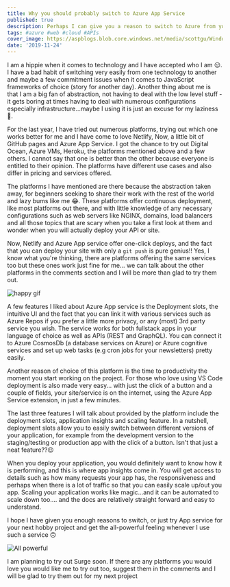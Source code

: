 ```yaml
---
title: Why you should probably switch to Azure App Service
published: true
description: Perhaps I can give you a reason to switch to Azure from your current deployment platform
tags: #azure #web #cloud #APIs
cover_image: https://aspblogs.blob.core.windows.net/media/scottgu/WindowsLiveWriter/AnnouncingthenewAzureAppService_122D1/image_4.png
date: '2019-11-24'
---
```


I am a hippie when it comes to technology and I have accepted who I am 😔. I have a bad habit of switching very easily from one technology to another and maybe a few commitment issues when it comes to JavaScript frameworks of choice (story for another day). Another thing about me is that I am a big fan of abstraction, not having to deal with the low level stuff - it gets boring at times having to deal with numerous configurations especially infrastructure...maybe I using it is just an excuse for my laziness 🙊.

For the last year, I have tried out numerous platforms, trying out which one works better for me and I have come to love Netlify, Now, a little bit of GitHub pages and Azure App Service. I got the chance to try out Digital Ocean, Azure VMs, Heroku, the platforms mentioned above and a few others. I cannot say that one is better than the other because everyone is entitled to their opinion. The platforms have different use cases and also differ in pricing and services offered.

The platforms I have mentioned are there because the abstraction taken away, for beginners seeking to share their work with the rest of the world and lazy bums like me 😂. These platforms offer continuous deployment, like most platforms out there, and with little knowledge of any necessary configurations such as web servers like NGINX, domains, load balancers and all those topics that are scary when you take a first look at them and wonder when you will actually deploy your API or site.

Now, Netlify and Azure App service offer one-click deploys, and the fact that you can deploy your site with only a `git push` is pure genius!! Yes, I know what you're thinking, there are platforms offering the same services too but these ones work just fine for me... we can talk about the other platforms in the comments section and I will be more than glad to try them out.

![happy gif](https://external-content.duckduckgo.com/iu/?u=https%3A%2F%2Fmedia.giphy.com%2Fmedia%2F13G7hmmFr9yuxG%2Fgiphy.gif&f=1&nofb=1)

A few features I liked about Azure App service is the Deployment slots, the intuitive UI and the fact that you can link it with various services such as Azure Repos if you prefer a little more privacy, or any (most) 3rd party service you wish. The service works for both fullstack apps in your language of choice as well as APIs (REST and GraphQL). You can connect it to Azure CosmosDb (a database services on Azure) or Azure cognitive services and set up web tasks (e.g cron jobs for your newsletters) pretty easily.

Another reason of choice of this platform is the time to productivity the moment you start working on the project. For those who love using VS Code deployment is also made very easy... with just the click of a button and a couple of fields, your site/service is on the internet, using the Azure App Service extension, in just a few minutes.

The last three features I will talk about provided by the platform include the deployment slots, application insights and scaling feature.
In a nutshell, deployment slots allow you to easily switch between different versions of your application, for example from the development version to the staging/testing or production app with the click of a button. Isn't that just a neat feature??😉

When you deploy your application, you would definitely want to know how it is performing, and this is where app insights come in. You will get access to details such as how many requests your app has, the responsiveness and perhaps when there is a lot of traffic so that you can easily scale up/out you app. Scaling your application works like magic...and it can be automated to scale down too.... and the docs are relatively straight forward and easy to understand.

I hope I have given you enough reasons to switch, or just try App service for your next hobby project and get the all-powerful feeling whenever I use such a service 🙃

![All powerful](https://media.giphy.com/media/Ln3OBNQnk0BpzB0gNL/giphy.gif)

I am planning to try out Surge soon. If there are any platforms you would love you would like me to try out too, suggest them in the comments and I will be glad to try them out for my next project
